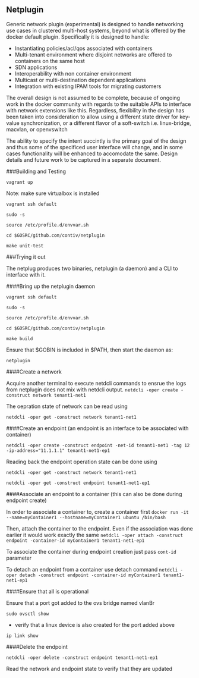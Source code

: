 ## Netplugin

Generic network plugin (experimental) is designed to handle networking use cases in clustered multi-host systems, beyond what is offered by the docker default plugin. Specifically it is designed to handle:
- Instantiating policies/acl/qos associated with containers
- Multi-tenant environment where disjoint networks are offered to containers on the same host
- SDN applications
- Interoperability with non container environment
- Multicast or multi-destination dependent applications
- Integration with existing IPAM tools for migrating customers

The overall design is not assumed to be complete, because of ongoing work in the docker community with regards to the suitable APIs to interface with network extensions like this. Regardless, flexibility in the design has been taken into consideration to allow using a different state driver for key-value synchronization, or a different flavor of a soft-switch i.e. linux-bridge, macvlan, or openvswitch

The ability to specify the intent succintly is the primary goal of the design and thus some of the specificed user interface will change, and in some cases functionality will be enhanced to accomodate the same. Design details and future work to be captured in a separate document.


###Building and Testing

`vagrant up`

Note: make sure virtualbox is installed

`vagrant ssh default`

`sudo -s`

`source /etc/profile.d/envvar.sh`

`cd $GOSRC/github.com/contiv/netplugin`

`make unit-test`

###Trying it out 

The netplug produces two binaries, netplugin (a daemon) and a CLI to interface with it.

####Bring up the netplugin daemon

`vagrant ssh default`

`sudo -s`

`source /etc/profile.d/envvar.sh`

`cd $GOSRC/github.com/contiv/netplugin`

`make build`

Ensure that $GOBIN is included in $PATH, then start the daemon as:

`netplugin`

####Create a network

Acquire another terminal to execute netdcli commands to ensrue the logs from netplugin does not mix with netdcli output. 
`netdcli -oper create -construct network tenant1-net1`

The oepration state of network can be read using 

`netdcli -oper get -construct network tenant1-net1`

####Create an endpoint (an endpoint is an interface to be associated with container)

`netdcli -oper create -construct endpoint -net-id tenant1-net1 -tag 12 -ip-address="11.1.1.1" tenant1-net1-ep1`

Reading back the endpoint operation state can be done using

`netdcli -oper get -construct network tenant1-net1`

`netdcli -oper get -construct endpoint tenant1-net1-ep1`

####Associate an endpoint to a container (this can also be done during endpoint create)

In order to associate a container to, create a container first
`docker run -it --name=myContainer1 --hostname=myContainer1 ubuntu /bin/bash`

Then, attach the container to the endpoint. Even if the association was done earlier it would work exactly the same
`netdcli -oper attach -construct endpoint -container-id myContainer1 tenant1-net1-ep1`

To associate the container during endpoint creation just pass `cont-id` parameter

To detach an endpoint from a container use detach command
`netdcli -oper detach -construct endpoint -container-id myContainer1 tenant1-net1-ep1`

####Ensure that all is operational

Ensure that a port got added to the ovs bridge named vlanBr

`sudo ovsctl show`

- verify that a linux device is also created for the port added above

`ip link show`

####Delete the endpoint

`netdcli -oper delete -construct endpoint tenant1-net1-ep1`

Read the network and endpoint state to verify that they are updated

